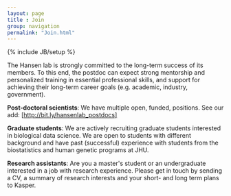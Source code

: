 ```yaml
---
layout: page
title : Join
group: navigation
permalink: "Join.html"
---
```

{% include JB/setup %}

The Hansen lab is strongly committed to the long-term success of its members. To this end, the postdoc can expect strong mentorship and personalized training in essential professional skills, and support for achieving their long-term career goals (e.g. academic, industry, government). 

**Post-doctoral scientists**: We have multiple open, funded, positions. See our add: [http://bit.ly/hansenlab_postdocs]

**Graduate students**: We are actively recruiting graduate students interested in biological data science. We are open to students with different background and have past (successful) experience with students from the biostatistics and human genetic programs at JHU.

**Research assistants**: Are you a master's student or an undergraduate interested in a job with research experience. Please get in touch by sending a CV, a summary of research interests and your short- and long term plans to Kasper.
